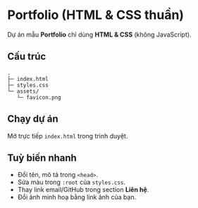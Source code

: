# Portfolio (HTML & CSS thuần)

Dự án mẫu **Portfolio** chỉ dùng **HTML & CSS** (không JavaScript).

## Cấu trúc
```
.
├─ index.html
├─ styles.css
└─ assets/
   └─ favicon.png
```

## Chạy dự án
Mở trực tiếp `index.html` trong trình duyệt.

## Tuỳ biến nhanh
- Đổi tên, mô tả trong `<head>`.
- Sửa màu trong `:root` của `styles.css`.
- Thay link email/GitHub trong section **Liên hệ**.
- Đổi ảnh minh hoạ bằng link ảnh của bạn.
